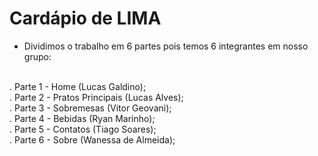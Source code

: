# Cardápio de LIMA
- Dividimos o trabalho em 6 partes pois temos 6 integrantes em nosso grupo: 
 <br>
. Parte 1 - Home (Lucas Galdino); <br>
. Parte 2 - Pratos Principais (Lucas Alves); <br>
. Parte 3 - Sobremesas (Vitor Geovani); <br>
. Parte 4 - Bebidas (Ryan Marinho); <br>
. Parte 5 - Contatos (Tiago Soares); <br>
. Parte 6 - Sobre (Wanessa de Almeida); <br>
